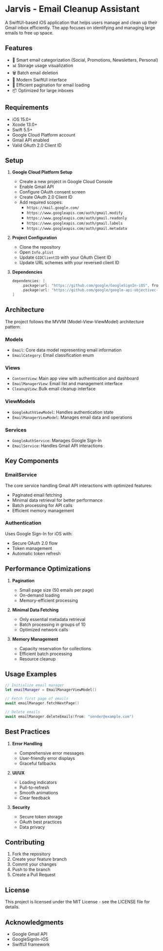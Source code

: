 # Jarvis - Email Cleanup Assistant

A SwiftUI-based iOS application that helps users manage and clean up their Gmail inbox efficiently. The app focuses on identifying and managing large emails to free up space.

## Features

- 📧 Smart email categorization (Social, Promotions, Newsletters, Personal)
- 📊 Storage usage visualization
- 🗑️ Batch email deletion
- 📱 Modern SwiftUI interface
- 🔄 Efficient pagination for email loading
- 📦 Optimized for large inboxes

## Requirements

- iOS 15.0+
- Xcode 13.0+
- Swift 5.5+
- Google Cloud Platform account
- Gmail API enabled
- Valid OAuth 2.0 Client ID

## Setup

1. **Google Cloud Platform Setup**
   - Create a new project in Google Cloud Console
   - Enable Gmail API
   - Configure OAuth consent screen
   - Create OAuth 2.0 Client ID
   - Add required scopes:
     - `https://mail.google.com/`
     - `https://www.googleapis.com/auth/gmail.modify`
     - `https://www.googleapis.com/auth/gmail.readonly`
     - `https://www.googleapis.com/auth/gmail.labels`
     - `https://www.googleapis.com/auth/gmail.metadata`

2. **Project Configuration**
   - Clone the repository
   - Open `Info.plist`
   - Update `GIDClientID` with your OAuth Client ID
   - Update URL schemes with your reversed client ID

3. **Dependencies**
   ```swift
   dependencies: [
       .package(url: "https://github.com/google/GoogleSignIn-iOS", from: "7.0.0"),
       .package(url: "https://github.com/google/google-api-objectivec-client-for-rest", from: "3.0.0")
   ]
   ```

## Architecture

The project follows the MVVM (Model-View-ViewModel) architecture pattern:

### Models
- `Email`: Core data model representing email information
- `EmailCategory`: Email classification enum

### Views
- `ContentView`: Main app view with authentication and dashboard
- `EmailManagerView`: Email list and management interface
- `CleanupView`: Bulk email cleanup interface

### ViewModels
- `GoogleAuthViewModel`: Handles authentication state
- `EmailManagerViewModel`: Manages email data and operations

### Services
- `GoogleAuthService`: Manages Google Sign-In
- `EmailService`: Handles Gmail API interactions

## Key Components

### EmailService
The core service handling Gmail API interactions with optimized features:
- Paginated email fetching
- Minimal data retrieval for better performance
- Batch processing for API calls
- Efficient memory management

### Authentication
Uses Google Sign-In for iOS with:
- Secure OAuth 2.0 flow
- Token management
- Automatic token refresh

## Performance Optimizations

1. **Pagination**
   - Small page size (50 emails per page)
   - On-demand loading
   - Memory-efficient processing

2. **Minimal Data Fetching**
   - Only essential metadata retrieval
   - Batch processing in groups of 10
   - Optimized network calls

3. **Memory Management**
   - Capacity reservation for collections
   - Efficient batch processing
   - Resource cleanup

## Usage Examples

```swift
// Initialize email manager
let emailManager = EmailManagerViewModel()

// Fetch first page of emails
await emailManager.fetchNextPage()

// Delete emails
await emailManager.deleteEmails(from: "sender@example.com")
```

## Best Practices

1. **Error Handling**
   - Comprehensive error messages
   - User-friendly error displays
   - Graceful fallbacks

2. **UI/UX**
   - Loading indicators
   - Pull-to-refresh
   - Smooth animations
   - Clear feedback

3. **Security**
   - Secure token storage
   - OAuth best practices
   - Data privacy

## Contributing

1. Fork the repository
2. Create your feature branch
3. Commit your changes
4. Push to the branch
5. Create a Pull Request

## License

This project is licensed under the MIT License - see the LICENSE file for details.

## Acknowledgments

- Google Gmail API
- GoogleSignIn-iOS
- SwiftUI framework 